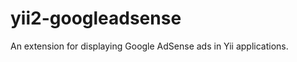 yii2-googleadsense
==================

An extension for displaying Google AdSense ads in Yii applications.

